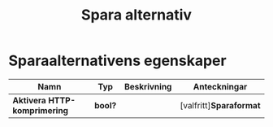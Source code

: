 ﻿---
title: Spara alternativ
second_title: Aspose.Cells Cloud Documen
linktitle: Spara alternativ
type: docs
url: /sv/save-options/
keywords: Workbook save options
description: Aspose.Cells Cloud REST API stöder hämta Excel-filer till olika typer av filformat. SDK stöder olika typer av utvecklingsspråk. Dessa inkluderar Android, C#, Go, Java, NodeJS, Perl, PHP, Python, Ruby och Swift.
weight: 79
kwords: Excel, Office Moln, REST API, Kalkylblad, PDF, CSV, Json, Markdown, Sparalternativ
---
# Sparaalternativens egenskaper

Namn | Typ | Beskrivning | Anteckningar
------------ | ------------- | ------------- | -------------
**Aktivera HTTP-komprimering** | **bool?** | | [valfritt]**Sparaformat** | **sträng** | | [valfritt]**ClearData** | **bool?** | Gör arbetsboken tom efter att du har sparat filen. | [valfritt]**Cachelagrad filmapp** | **sträng** | Den cachade filmappen används för att lagra stora mängder data. | [valfritt]**ValideraSammanslagnaOmråden** | **bool?** | Anger om sammanslagna områden ska valideras innan filen sparas. Standardvärdet är falskt. | [valfritt]**Uppdatera diagramcache** | **bool?** | | [valfritt]**Skapa katalog** | **bool?** | Om värdet är sant och katalogen inte finns, skapas katalogen automatiskt innan filen sparas. | [valfritt]**Sortera namn** | **bool?** | | [valfritt]
